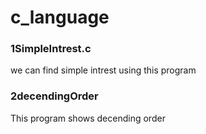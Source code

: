 # c_language

### 1SimpleIntrest.c
we can find simple intrest using this program 

### 2decendingOrder
This program shows decending order
